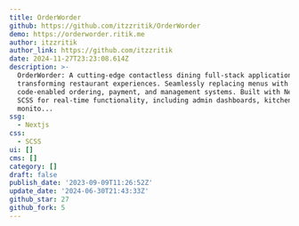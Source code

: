```yaml
---
title: OrderWorder
github: https://github.com/itzzritik/OrderWorder
demo: https://orderworder.ritik.me
author: itzzritik
author_link: https://github.com/itzzritik
date: 2024-11-27T23:23:08.614Z
description: >-
  OrderWorder: A cutting-edge contactless dining full-stack application
  transforming restaurant experiences. Seamlessly replacing menus with QR
  code-enabled ordering, payment, and management systems. Built with Next.js and
  SCSS for real-time functionality, including admin dashboards, kitchen
  monito...
ssg:
  - Nextjs
css:
  - SCSS
ui: []
cms: []
category: []
draft: false
publish_date: '2023-09-09T11:26:52Z'
update_date: '2024-06-30T21:43:33Z'
github_star: 27
github_fork: 5
---
```

